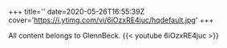 +++
title=''
date=2020-05-26T16:55:39Z
cover='https://i.ytimg.com/vi/6iOzxRE4juc/hqdefault.jpg'
+++

All content belongs to GlennBeck.
{{< youtube 6iOzxRE4juc >}}

